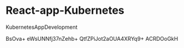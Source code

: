 # React-app-Kubernetes

KubernetesAppDevelopment

BsOva+
eWsUNNfj37nZehb+
QtfZPiJot2aOUA4XRYq9+
ACRDOoGkH
